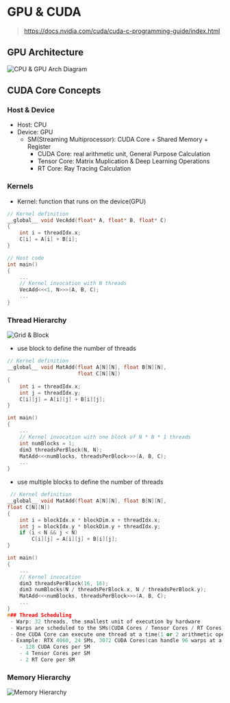 # GPU & CUDA
> https://docs.nvidia.com/cuda/cuda-c-programming-guide/index.html
## GPU Architecture
![CPU & GPU Arch Diagram](https://docs.nvidia.com/cuda/cuda-c-programming-guide/_images/gpu-devotes-more-transistors-to-data-processing.png)

## CUDA Core Concepts
### Host & Device
 - Host: CPU
 - Device: GPU
    - SM(Streaming Multiprocessor): CUDA Core + Shared Memory + Register
        - CUDA Core: real arithmetic unit, General Purpose Calculation
        - Tensor Core: Matrix Muplication & Deep Learning Operations
        - RT Core: Ray Tracing Calculation
### Kernels
 - Kernel: function that runs on the device(GPU)
```c++
// Kernel definition
__global__ void VecAdd(float* A, float* B, float* C)
{
    int i = threadIdx.x;
    C[i] = A[i] + B[i];
}

// Host code
int main()
{
    ...
    // Kernel invocation with N threads
    VecAdd<<<1, N>>>(A, B, C);
    ...
}
```
### Thread Hierarchy
![Grid & Block](https://docs.nvidia.com/cuda/cuda-c-programming-guide/_images/grid-of-thread-blocks.png)
 - use block to define the number of threads
```c++
// Kernel definition
__global__ void MatAdd(float A[N][N], float B[N][N],
                       float C[N][N])
{
    int i = threadIdx.x;
    int j = threadIdx.y;
    C[i][j] = A[i][j] + B[i][j];
}

int main()
{
    ...
    // Kernel invocation with one block of N * N * 1 threads
    int numBlocks = 1;
    dim3 threadsPerBlock(N, N);
    MatAdd<<<numBlocks, threadsPerBlock>>>(A, B, C);
    ...
}
```
 - use multiple blocks to define the number of threads
```c++
 // Kernel definition
__global__ void MatAdd(float A[N][N], float B[N][N],
float C[N][N])
{
    int i = blockIdx.x * blockDim.x + threadIdx.x;
    int j = blockIdx.y * blockDim.y + threadIdx.y;
    if (i < N && j < N)
        C[i][j] = A[i][j] + B[i][j];
}

int main()
{
    ...
    // Kernel invocation
    dim3 threadsPerBlock(16, 16);
    dim3 numBlocks(N / threadsPerBlock.x, N / threadsPerBlock.y);
    MatAdd<<<numBlocks, threadsPerBlock>>>(A, B, C);
    ...
}
### Thread Scheduling
 - Warp: 32 threads, the smallest unit of execution by hardware
 - Warps are scheduled to the SMs(CUDA Cores / Tensor Cores / RT Cores)
 - One CUDA Core can execute one thread at a time(1 or 2 arithmetic operations per cycle)
 - Example: RTX 4060, 24 SMs, 3072 CUDA Cores(can handle 96 warps at a time)
    - 128 CUDA Cores per SM
    - 4 Tensor Cores per SM
    - 2 RT Core per SM
```
### Memory Hierarchy
![Memory Hierarchy](https://docs.nvidia.com/cuda/cuda-c-programming-guide/_images/memory-hierarchy.png)
